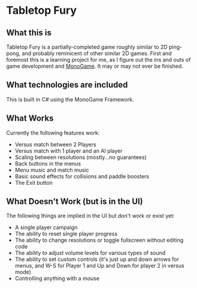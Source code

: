 # Tabletop Fury

## What this is

Tabletop Fury is a partially-completed game roughly similar to 2D ping-pong, and probably reminicent of other similar 2D games.
First and foremost this is a learning project for me, as I figure out the ins and outs of game development and [MonoGame](https://www.monogame.net/).
It may or may not ever be finished.

## What technologies are included

This is built in C# using the MonoGame Framework.


## What Works
Currently the following features work:

- Versus match between 2 Players
- Versus match with 1 player and an AI player
- Scaling between resolutions (mostly...no guarantees)
- Back buttons in the menus
- Menu music and match music
- Basic sound effects for collisions and paddle boosters
- The Exit button


## What Doesn't Work (but is in the UI)
The following things are implied in the UI but don't work or exist yet:

- A single player campaign
- The ability to reset single player progress
- The ability to change resolutions or toggle fullscreen without editing code
- The ability to adjust volume levels for various types of sound
- The ability to set custom controls (it's just up and down arrows for menus, and W-S for Player 1 and Up and Down for player 2 in versus mode)
- Controlling anything with a mouse 

